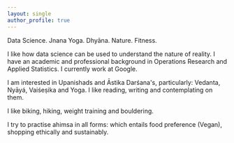 ```yaml
---
layout: single
author_profile: true
---
```


Data Science. Jnana Yoga. Dhyāna. Nature. Fitness.

I like how data science can be used to understand the nature of reality. I have an academic and professional background in Operations Research and Applied Statistics. I currently work at Google.

I am interested in Upanishads and Āstika Darśana's, particularly: Vedanta, Nyāyá, Vaiśeṣika and Yoga. I like reading, writing and contemplating on them.

I like biking, hiking, weight training and bouldering. 

I try to practise ahimsa in all forms: which entails food preference (Vegan), shopping ethically and sustainably.
